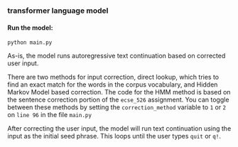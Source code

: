 ### transformer language model

#### Run the model:
```
python main.py
```

As-is, the model runs autoregressive text continuation based on corrected user input.

There are two methods for input correction, direct lookup, which tries to find an exact match for the words in the corpus vocabulary, and Hidden Markov Model based correction. The code for the HMM method is based on the sentence correction portion of the `ecse_526` assignment. You can toggle between these methods by setting the  `correction_method` variable to `1` or `2` on `line 96` in the file `main.py`

After correcting the user input, the model will run text continuation using the input as the initial seed phrase. This loops until the user types `quit` or `q!`.
